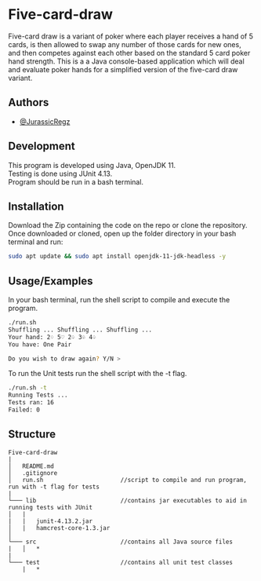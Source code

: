 # Five-card-draw

Five-card draw is a variant of poker where each player receives a hand of 5 cards, is then
allowed to swap any number of those cards for new ones, and then competes against each
other based on the standard 5 card poker hand strength. This is a a Java console-based application 
which will deal and evaluate poker hands for a simplified version of the five-card draw variant. 

## Authors

- [@JurassicRegz](https://github.com/JurassicRegz)

## Development

This program is developed using Java, OpenJDK 11. <br />
Testing is done using JUnit 4.13. <br />
Program should be run in a bash terminal.

## Installation
 Download the Zip containing the code on the repo or clone the repository. <br />
 Once downloaded or cloned, open up the folder directory in your bash terminal and run:

 ``` bash
 sudo apt update && sudo apt install openjdk-11-jdk-headless -y
 ```
## Usage/Examples
In your bash terminal, run the shell script to compile and execute the program.

```bash
./run.sh
Shuffling ... Shuffling ... Shuffling ...
Your hand: 2♢ 5♡ 2♤ 3♧ 4♤ 
You have: One Pair

Do you wish to draw again? Y/N >
```

To run the Unit tests run the shell script with the -t flag.

```bash
./run.sh -t
Running Tests ...
Tests ran: 16
Failed: 0
```

## Structure
```
Five-card-draw
|
│   README.md
│   .gitignore     
│   run.sh                      //script to compile and run program, run with -t flag for tests
|
└─── lib                        //contains jar executables to aid in running tests with JUnit
│   |      
|   |   junit-4.13.2.jar
│   |   hamcrest-core-1.3.jar    
│   
└─── src                        //contains all Java source files
|   │   *
|
└─── test                       //contains all unit test classes
    |   *
```